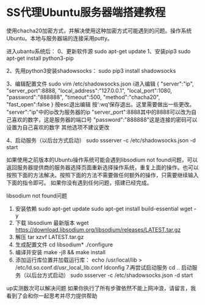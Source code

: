 # SS代理Ubuntu服务器端搭建教程
使用chacha20加密方式，并解决使用这种加密方式可能遇到的问题。操作系统Ubuntu。本地与服务器端的连接采用putty。


进入ubantu系统后：
0、更新软件源
sudo apt-get update
1、安装pip3
sudo apt-get install python3-pip

2、先用python3安装shadowsocks：
sudo pip3 install shadowsocks

3、编辑配置文件
sudo vim /etc/shadowsocks.json
i进入编辑
{
"server":"ip",
"server_port":8888,
"local_address":"127.0.0.1",
"local_port":1080,
"password":"888888",
"timeout":500,
"method":"chacha20",
"fast_open":false
}
按esc退出编辑 按‘:wq’保存退出。这里需要做出一些更改。
"server":"ip"中的ip改为服务器的ip
"server_port":8888其中的8888可以改为自己喜欢的数字，这是服务器的端口号
"password":"888888"这是连接的密码可以设置为自己喜欢的数字
其他选项不建议更改


4、启动服务（以后台方式启动）
sudo ssserver -c /etc/shadowsocks.json -d start

如果使用之前版本的Ubuntu操作系统可能会遇到libsodium not found问题，可以返回服务器提供商的服务器选择页面重新选择操作系统，重复上面的操作。也可以按照下面的方法解决。按照下面的方法不需要做任何额外的操作，只需要继续输入下面的指令即可。
如果你没有遇到任何问题，搭建已经完成。

libsodium not found问题
1. 安装依赖
sudo apt-get update
sudo apt-get install build-essential wget -y
2. 下载 libsodium 最新版本
wget https://download.libsodium.org/libsodium/releases/LATEST.tar.gz
3. 解压
tar xzvf LATEST.tar.gz
4. 生成配置文件
cd libsodium*
./configure
5. 编译并安装
make -j8 && make install
6. 添加运行库位置并加载运行库：
echo /usr/local/lib > /etc/ld.so.conf.d/usr_local_lib.conf
ldconfig
7.再尝试启动服务
cd ..
启动服务（以后台方式启动）
sudo ssserver -c /etc/shadowsocks.json -d start

up实测数次可以解决问题
如果你执行了所有步骤依然不能上网冲浪，请留言，我看到了会和你一起思考并尽力提供帮助
                 
	      

